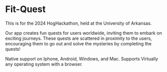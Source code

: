 # Fit-Quest
This is for the 2024 HogHackathon, held at the University of Arkansas. 

Our app creates fun quests for users worldwide, inviting them to embark on exciting journeys. These quests are scattered in proximity to the users, encouraging them to go out and solve the mysteries by completing the quests!

Native support on Iphone, Android, Windows, and Mac.
Supports Virtually any operating system with a browser.
